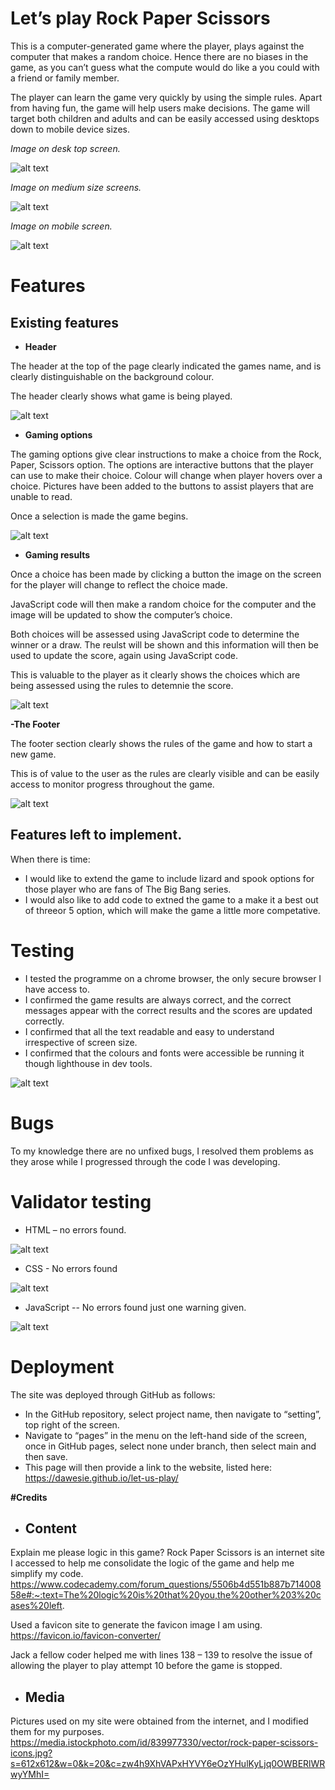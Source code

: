 # **Let’s play Rock Paper Scissors**

This is a computer-generated game where the player, plays against the computer that makes a random choice.  Hence there are no biases in the game, as you can’t guess what the compute would do like a you could with a friend or family member.

The player can learn the game very quickly by using the simple rules.  Apart from having fun, the game will help users make decisions.  The game will target both children and adults and can be easily accessed using desktops down to mobile device sizes.

*Image on desk top screen.*

![alt text](assets/images/desk-top.png)


*Image on medium size screens.*

![alt text](assets/images/medium-size.png)

*Image on mobile screen.*

![alt text](assets/images/mobile.png)





# **Features**


## **Existing features**

- **Header**

The header at the top of the page clearly indicated the games name, and is clearly distinguishable on the background colour.

The header clearly shows what game is being played.

![alt text](assets/images/header.png)




- **Gaming options**

The gaming options give clear instructions to make a choice from the Rock, Paper, Scissors option.  The options are interactive buttons that the player can use to make their choice.  Colour will change when player hovers over a choice. Pictures have been added to the buttons to assist players that are unable to read.

Once a selection is made the game begins.

![alt text](assets/images/make-choice.png)




- **Gaming results**

Once a choice has been made by clicking a button the image on the screen for the player will change to reflect the choice made.

JavaScript code will then make a random choice for the computer and the image will be updated to show the computer’s choice.

Both choices will be assessed using JavaScript code to determine the winner or a draw.  The reulst will be shown and this information will then be used to update the score, again using JavaScript code.

This is valuable to the player as it clearly shows the choices which are being assessed using the rules to detemnie the score.

![alt text](assets/images/choices-made.png) 



**-The Footer**

The footer section clearly shows the rules of the game and how to start a new game.

This is of value to the user as the rules are clearly visible and can be easily access to monitor progress throughout the game.

![alt text](assets/images/footer.png) 



## **Features left to implement.**

When there is time:

- I would like to extend the game to include lizard and spook options for those player who are fans of The Big Bang series.
- I would also like to add code to extned the game to a make it a best out of threeor 5 option, which will make the game a little more competative.


# **Testing**
- I tested the programme on a chrome browser, the only secure browser I have access to.
- I confirmed the game results are always correct, and the correct messages appear with the correct results and the scores are updated correctly.
- I confirmed that all the text readable and easy to understand irrespective of screen size.
- I confirmed that the colours and fonts were accessible be running it though lighthouse in dev tools.


![alt text](assets/images/lighthouse.png) 


# **Bugs**
To my knowledge there are no unfixed bugs, I resolved them problems as they arose while I progressed through the code I was developing.


# **Validator testing**
- HTML – no errors found.

![alt text](assets/images/html-check.png) 



- CSS - No errors found 

![alt text](assets/images/css-validation.png)  


- JavaScript -- No errors found just one warning given.

![alt text](assets/images/jshint-report.png)


# **Deployment**
The site was deployed through GitHub as follows:
- In the GitHub repository, select project name, then navigate to “setting”, top right of the screen.
- Navigate to “pages” in the menu on the left-hand side of the screen, once in GitHub pages, select none under branch, then select main and then save.
- This page will then provide a link to the website, listed here:
 https://dawesie.github.io/let-us-play/


**#Credits**
- ## **Content**

Explain me please logic in this game? Rock Paper Scissors is an internet site I accessed to help me consolidate the logic of the game and help me simplify my code.
https://www.codecademy.com/forum_questions/5506b4d551b887b71400858e#:~:text=The%20logic%20is%20that%20you,the%20other%203%20cases%20left.

Used a favicon site to generate the favicon image I am using.
https://favicon.io/favicon-converter/

Jack a fellow coder helped me with lines 138 – 139 to resolve the issue of allowing the player to play attempt 10 before the game is stopped.

- ## **Media**
Pictures used on my site were obtained from the internet, and I modified them for my purposes.
https://media.istockphoto.com/id/839977330/vector/rock-paper-scissors-icons.jpg?s=612x612&w=0&k=20&c=zw4h9XhVAPxHYVY6eOzYHulKyLjq0OWBERlWRwyYMhI=















